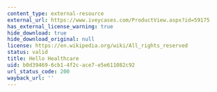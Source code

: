 ```yaml
---
content_type: external-resource
external_url: https://www.iveycases.com/ProductView.aspx?id=59175
has_external_license_warning: true
hide_download: true
hide_download_original: null
license: https://en.wikipedia.org/wiki/All_rights_reserved
status: valid
title: Hello Healthcare
uid: b0d39469-6cb1-4f2c-ace7-e5e611082c92
url_status_code: 200
wayback_url: ''
---
```

